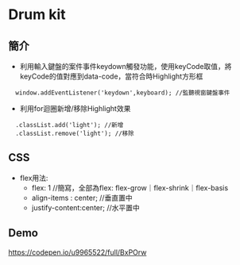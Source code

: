 # Drum kit

## 簡介

* 利用輸入鍵盤的案件事件keydown觸發功能，使用keyCode取值，將keyCode的值對應到data-code，當符合時Highlight方形框
```
  window.addEventListener('keydown',keyboard); //監聽視窗鍵盤事件
```

* 利用for迴圈新增/移除Highlight效果
```
  .classList.add('light'); //新增
  .classList.remove('light'); //移除
```

## CSS
* flex用法:
	- flex: 1 //簡寫，全部為flex: flex-grow｜flex-shrink｜flex-basis
	- align-items : center; //垂直置中
	- justify-content:center; //水平置中
## Demo
<https://codepen.io/u9965522/full/BxPOrw>
